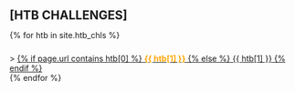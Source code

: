 <h2 style="margin-bottom:0; padding-top: 20px">[HTB CHALLENGES]</h2>

{% for htb in site.htb_chls %}
<div style="padding-top:10px">
  > <a href="{{ site.url }}/chals/htb/challenges.html#{{ htb[0] }}">
  {% if page.url contains htb[0] %}
  <strong style="color:orange">{{ htb[1] }}</strong>
  {% else %}
  {{ htb[1] }}
  {% endif %}
  </a>
</div>
{% endfor %}

